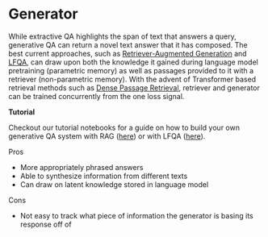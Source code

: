 <!---
title: "Generator"
metaTitle: "Generator"
metaDescription: ""
slug: "/docs/generator"
date: "2020-11-05"
id: "generatormd"
--->

# Generator

While extractive QA highlights the span of text that answers a query,
generative QA can return a novel text answer that it has composed.
The best current approaches, such as [Retriever-Augmented Generation](https://arxiv.org/abs/2005.11401) and [LFQA](https://yjernite.github.io/lfqa.html),
can draw upon both the knowledge it gained during language model pretraining (parametric memory)
as well as passages provided to it with a retriever (non-parametric memory).
With the advent of Transformer based retrieval methods such as [Dense Passage Retrieval](https://arxiv.org/abs/2004.04906),
retriever and generator can be trained concurrently from the one loss signal.

<div class="recommendation">

**Tutorial**

Checkout our tutorial notebooks for a guide on how to build your own generative QA system with RAG ([here](/docs/latest/tutorial7md))
or with LFQA ([here](/docs/latest/tutorial12md)).

</div>

Pros
* More appropriately phrased answers
* Able to synthesize information from different texts
* Can draw on latent knowledge stored in language model

Cons
* Not easy to track what piece of information the generator is basing its response off of


